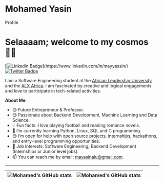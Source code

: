 # Mohamed Yasin
Profile
# Selaaaam; welcome to my cosmos 👋🏾

[![Linkedin Badge](https://img.shields.io/badge/-MohamedAYasin-blue?style=for-the-badge&logo=Linkedin&logoColor=white&link=[https://www.linkedin.com/in/mayyassin/](https://www.linkedin.com/in/mayyassin/))](https://www.linkedin.com/in/mayyassin/) [![Twitter Badge](https://img.shields.io/badge/-@mayammeeen-1ca0f1?style=for-the-badge&logo=twitter&logoColor=white&link=https://twitter.com/mayammeeen)](https://twitter.com/mayammeeen)

I am a Software Engineering student at the [African Leadership University](https://www.alueducation.com/) and the [ALX Africa](https://www.alxafrica.com//). I am fascinated by creative and logical engagements and love to participate in tech-related activities.

**About Me**:

- 😊 Future Entrepreneur & Professor.
- 😊 Passionate about Backend Development, Machine Learning and Data Science.
- 💡 Fun facts: I love playing football and reading romance novels.
- 🌱 I’m currently learning Python, Linux, SQL and C programming.
- 😊 I’m open for help with open source projects, internships, hackathons, and entry-level programming opportunities.
- 💼 Job interests: Software Engineering, Backend Development (Internships or Junior level jobs).
- 📫 You can reach me by email: mayasinalu@gmail.com.

---

| <img align="center" src="https://github-readme-stats.vercel.app/api?username=MohamedAYasin&show_icons=true&include_all_commits=true&hide_border=true" alt="Mohamed's GitHub stats" /> | <img align="center" src="https://github-readme-stats.vercel.app/api/top-langs/?username=MohamedAYasin&langs_count=8&layout=compact&hide_border=true" alt="Mohamed's GitHub stats" /> |
| ------------- | ------------- |
